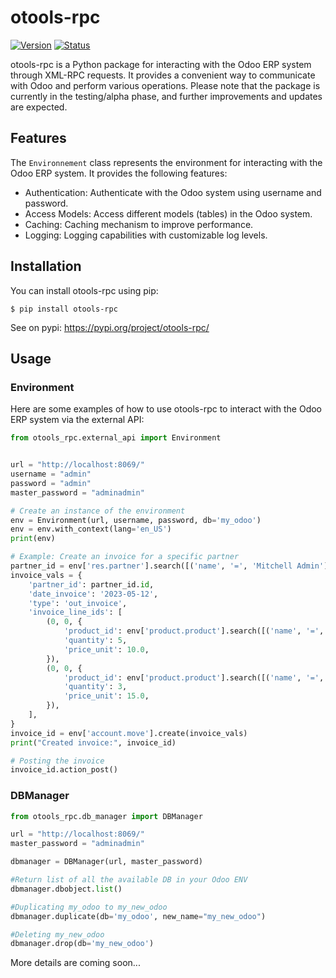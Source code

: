 # otools-rpc

[![Version](https://img.shields.io/pypi/v/otools-rpc?color=blue&label=version)](https://pypi.org/project/otools-rpc/)
[![Status](https://img.shields.io/pypi/status/otools-rpc?color=orange)](https://pypi.org/project/otools-rpc/)

otools-rpc is a Python package for interacting with the Odoo ERP system through XML-RPC requests. It provides a convenient way to communicate with Odoo and perform various operations. Please note that the package is currently in the testing/alpha phase, and further improvements and updates are expected.

## Features

[//]: # (### Environnement Class)

The `Environnement` class represents the environment for interacting with the Odoo ERP system. It provides the following features:

- Authentication: Authenticate with the Odoo system using username and password.
- Access Models: Access different models (tables) in the Odoo system.
- Caching: Caching mechanism to improve performance.
- Logging: Logging capabilities with customizable log levels.

## Installation

You can install otools-rpc using pip:

```console
$ pip install otools-rpc
```

See on pypi: https://pypi.org/project/otools-rpc/

## Usage

### Environment
Here are some examples of how to use otools-rpc to interact with the Odoo ERP system via the external API:

```python
from otools_rpc.external_api import Environment


url = "http://localhost:8069/"
username = "admin"
password = "admin"
master_password = "adminadmin"

# Create an instance of the environment
env = Environment(url, username, password, db='my_odoo')
env = env.with_context(lang='en_US')
print(env)

# Example: Create an invoice for a specific partner
partner_id = env['res.partner'].search([('name', '=', 'Mitchell Admin')], limit=1)
invoice_vals = {
    'partner_id': partner_id.id,
    'date_invoice': '2023-05-12',
    'type': 'out_invoice',
    'invoice_line_ids': [
        (0, 0, {
            'product_id': env['product.product'].search([('name', '=', 'Product A')], limit=1).id,
            'quantity': 5,
            'price_unit': 10.0,
        }),
        (0, 0, {
            'product_id': env['product.product'].search([('name', '=', 'Product B')], limit=1).id,
            'quantity': 3,
            'price_unit': 15.0,
        }),
    ],
}
invoice_id = env['account.move'].create(invoice_vals)
print("Created invoice:", invoice_id)

# Posting the invoice
invoice_id.action_post()

```

### DBManager
```python
from otools_rpc.db_manager import DBManager

url = "http://localhost:8069/"
master_password = "adminadmin"

dbmanager = DBManager(url, master_password)

#Return list of all the available DB in your Odoo ENV
dbmanager.dbobject.list()

#Duplicating my_odoo to my_new_odoo
dbmanager.duplicate(db='my_odoo', new_name="my_new_odoo")

#Deleting my_new_odoo
dbmanager.drop(db='my_new_odoo')
```

More details are coming soon...
